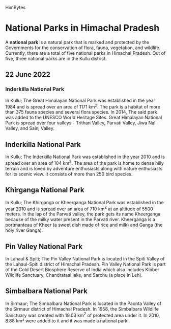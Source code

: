 <head>
   <link href='https://fonts.googleapis.com/css?family=Roboto: 400' rel='stylesheet'>
   <link rel="stylesheet" type="text/css" href="style.css">
</head>
<body>
<div class="header">
   <p> HimBytes </p>   
</div>
</body>

# National Parks in Himachal Pradesh

A **national park** is a natural park that is marked and protected by the Governments for the conservation of flora, fauna, vegetation, and wildlife.
Currently, there are a total of five national parks in Himachal Pradesh. Out of five, three national parks are in the Kullu district.

## 22 June 2022

### Inderkilla National Park

In Kullu; The Great Himalayan National Park was established in the year 1984 and is spread over an area of 1171 km<sup>2</sup>. The park is a habitat of more than 375 fauna species and several flora species. In 2014, The said park was added to the UNESCO World Heritage Sites. Great Himalayan National Park is spread over four valleys - Trithan Valley, Parvati Valley, Jiwa Nal Valley, and Sainj Valley.

## Inderkilla National Park

In Kullu; The Inderkilla National Park was established in the year 2010 and is spread over an area of 104 km<sup>2</sup>. The area of the park is home to dense hilly terrain and is loved by adventure enthusiasts along with nature enthusiasts for its scenic view. It consists of more than 250 bird species.

## Khirganga National Park

In Kullu; The Khirganga or Kheerganga National Park was established in the year 2010 and is spread over an area of 710 km<sup>2</sup> at an altitude of 5500 meters. In the lap of the Parvati valley, the park gets its name Kheerganga because of the milky water present in the Parvati river. Kheerganga is a portmanteau of Kheer (a sweet dish made of rice and milk) and Ganga (the holy river Ganga).

## Pin Valley National Park

In Lahaul & Spiti; The Pin Valley National Park is located in the Spiti Valley of the Lahaul-Spiti district of Himachal Pradesh. Pin Valley National Park is part of the Cold Desert Biosphere Reserve of India which also includes Kibber Wildlife Sanctuary, Chandrataal lake, and Sarchu (a place in Leh).

## Simbalbara National Park

In Sirmaur; The Simbalbara National Park is located in the Paonta Valley of the Sirmaur district of Himachal Pradesh. In 1958, the Simbalbara Wildlife Sanctuary was created with 19.03 km<sup>2</sup> of protected area under it. In 2010, 8.88 km² were added to it and it was made a national park.
